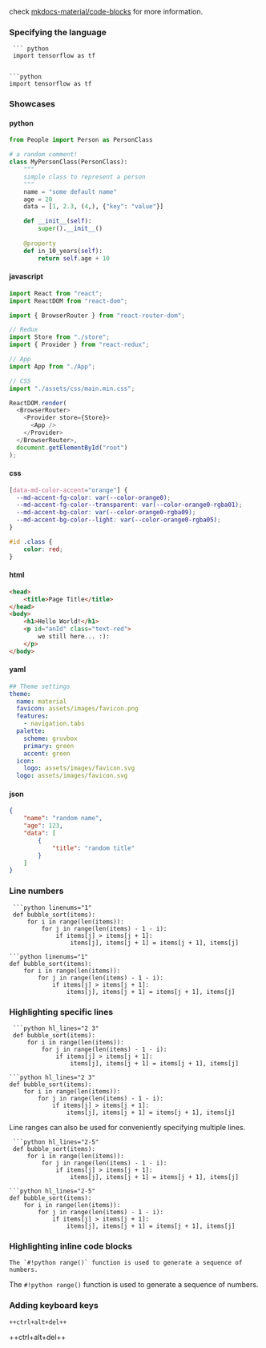 check [mkdocs-material/code-blocks](https://squidfunk.github.io/mkdocs-material/reference/code-blocks/) for more information.

### Specifying the language
```
 ``` python
 import tensorflow as tf
 ```
```

```python
import tensorflow as tf
```

### Showcases
#### python
```python
from People import Person as PersonClass

# a random comment!
class MyPersonClass(PersonClass):
    """
    simple class to represent a person
    """
    name = "some default name"
    age = 20
    data = [1, 2.3, (4,), {"key": "value"}]

    def __init__(self):
        super().__init__()
    
    @property
    def in_10_years(self):
        return self.age + 10
```
#### javascript
```javascript
import React from "react";
import ReactDOM from "react-dom";

import { BrowserRouter } from "react-router-dom";

// Redux
import Store from "./store";
import { Provider } from "react-redux";

// App
import App from "./App";

// CSS
import "./assets/css/main.min.css";

ReactDOM.render(
  <BrowserRouter>
    <Provider store={Store}>
      <App />
    </Provider>
  </BrowserRouter>,
  document.getElementById("root")
);
```
#### css
```css
[data-md-color-accent="orange"] {
  --md-accent-fg-color: var(--color-orange0);
  --md-accent-fg-color--transparent: var(--color-orange0-rgba01);
  --md-accent-bg-color: var(--color-orange0-rgba09);
  --md-accent-bg-color--light: var(--color-orange0-rgba05);
}

#id .class {
    color: red;
}
```
#### html
```html
<head>
    <title>Page Title</title>
</head>
<body>
    <h1>Hello World!</h1>
    <p id="anId" class="text-red">
        we still here... :):
    </p>
</body>
```
#### yaml
```yaml
## Theme settings
theme:
  name: material
  favicon: assets/images/favicon.png
  features:
    - navigation.tabs
  palette:
    scheme: gruvbox
    primary: green
    accent: green
  icon:
    logo: assets/images/favicon.svg
  logo: assets/images/favicon.svg
```
#### json
```json
{
    "name": "random name",
    "age": 123,
    "data": [
        {
            "title": "random title"
        }
    ]
}
```

### Line numbers
```
 ```python linenums="1"
 def bubble_sort(items):
     for i in range(len(items)):
         for j in range(len(items) - 1 - i):
             if items[j] > items[j + 1]:
                 items[j], items[j + 1] = items[j + 1], items[j]
 ```
```
```python linenums="1"
def bubble_sort(items):
    for i in range(len(items)):
        for j in range(len(items) - 1 - i):
            if items[j] > items[j + 1]:
                items[j], items[j + 1] = items[j + 1], items[j]
```

### Highlighting specific lines
```
 ```python hl_lines="2 3"
 def bubble_sort(items):
     for i in range(len(items)):
         for j in range(len(items) - 1 - i):
             if items[j] > items[j + 1]:
                 items[j], items[j + 1] = items[j + 1], items[j]
 ```
```
```python hl_lines="2 3"
def bubble_sort(items):
    for i in range(len(items)):
        for j in range(len(items) - 1 - i):
            if items[j] > items[j + 1]:
                items[j], items[j + 1] = items[j + 1], items[j]
```
Line ranges can also be used for conveniently specifying multiple lines.
```
 ```python hl_lines="2-5"
 def bubble_sort(items):
     for i in range(len(items)):
         for j in range(len(items) - 1 - i):
             if items[j] > items[j + 1]:
                 items[j], items[j + 1] = items[j + 1], items[j]
 ```
```
```python hl_lines="2-5"
def bubble_sort(items):
    for i in range(len(items)):
        for j in range(len(items) - 1 - i):
            if items[j] > items[j + 1]:
                items[j], items[j + 1] = items[j + 1], items[j]
```

### Highlighting inline code blocks
```
The `#!python range()` function is used to generate a sequence of numbers.
```
The `#!python range()` function is used to generate a sequence of numbers.

### Adding keyboard keys
```
++ctrl+alt+del++
```
++ctrl+alt+del++